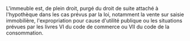 L'immeuble est, de plein droit, purgé du droit de suite attaché à l'hypothèque dans les cas prévus par la loi, notamment la vente sur saisie immobilière, l'expropriation pour cause d'utilité publique ou les situations prévues par les livres VI du code de commerce ou VII du code de la consommation.
